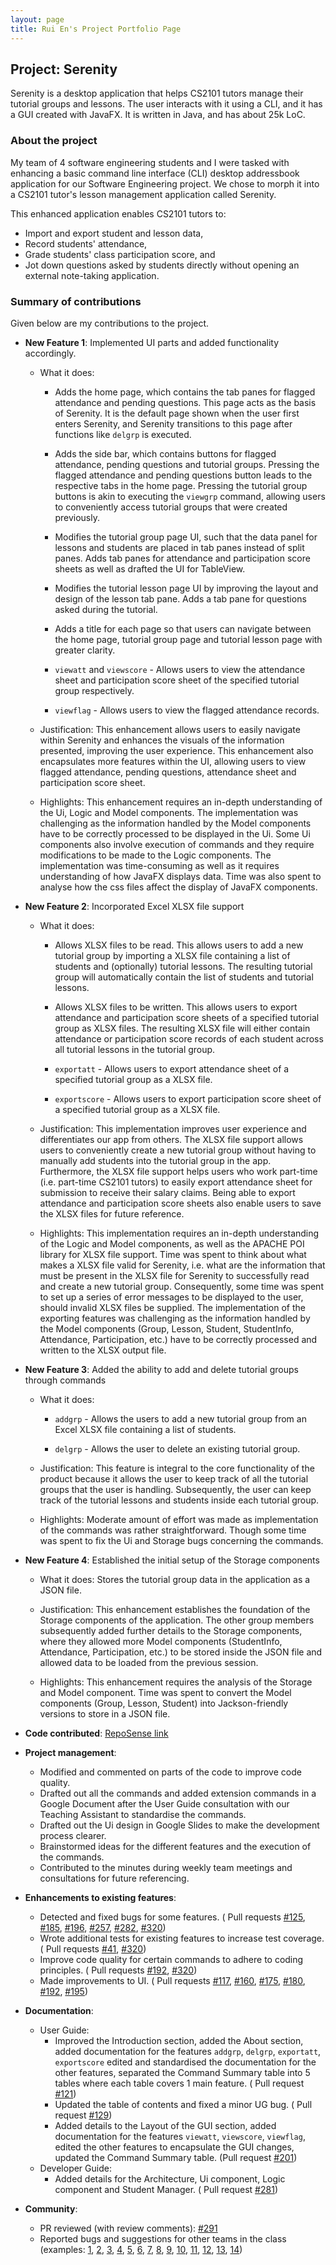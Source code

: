 ```yaml
---
layout: page
title: Rui En's Project Portfolio Page
---
```


## Project: Serenity

Serenity is a desktop application that helps CS2101 tutors manage their tutorial groups and lessons. 
The user interacts with it using a CLI, and it has a GUI created with JavaFX. 
It is written in Java, and has about 25k LoC.

### About the project

My team of 4 software engineering students and I were tasked with enhancing a basic command line 
interface (CLI) desktop addressbook application for our Software Engineering project. We chose to 
morph it into a CS2101 tutor's lesson management application called Serenity. 

This enhanced application enables CS2101 tutors to:
 * Import and export student and lesson data,
 * Record students' attendance,
 * Grade students' class participation score, and 
 * Jot down questions asked by students directly without opening an external note-taking application.

### Summary of contributions

Given below are my contributions to the project.

* **New Feature 1**: Implemented UI parts and added functionality accordingly.

    * What it does:
    
       * Adds the home page, which contains the tab panes for flagged attendance and pending questions.
       This page acts as the basis of Serenity. It is the default page shown when the user first enters Serenity, and
       Serenity transitions to this page after functions like `delgrp` is executed.
       
       * Adds the side bar, which contains buttons for flagged attendance, pending questions and tutorial groups.
       Pressing the flagged attendance and pending questions button leads to the respective tabs in the home page.
       Pressing the tutorial group buttons is akin to executing the `viewgrp` command, allowing users to
       conveniently access tutorial groups that were created previously.
       
       * Modifies the tutorial group page UI, such that the data panel for lessons and students are placed in
       tab panes instead of split panes. Adds tab panes for attendance and participation score sheets as well as
       drafted the UI for TableView.
       
       * Modifies the tutorial lesson page UI by improving the layout and design of the lesson tab pane.
       Adds a tab pane for questions asked during the tutorial.
       
       * Adds a title for each page so that users can navigate between the home page, tutorial group page and
        tutorial lesson page with greater clarity.
       
       * `viewatt` and `viewscore` - Allows users to view the attendance sheet and participation score sheet
       of the specified tutorial group respectively.
       
       * `viewflag` - Allows users to view the flagged attendance records.
    
    * Justification: This enhancement allows users to easily navigate within Serenity and enhances the visuals of the
    information presented, improving the user experience. This enhancement also encapsulates more features within the
    UI, allowing users to view flagged attendance, pending questions, attendance sheet and participation score sheet.
    
    * Highlights: This enhancement requires an in-depth understanding of the Ui, Logic and Model components.
    The implementation was challenging as the information handled by the Model components have to be correctly
    processed to be displayed in the Ui. Some Ui components also involve execution of commands and they require
    modifications to be made to the Logic components.
    The implementation was time-consuming as well as it requires understanding of how JavaFX displays data.
    Time was also spent to analyse how the css files affect the display of JavaFX components.
    
* **New Feature 2**: Incorporated Excel XLSX file support

    * What it does:
    
        * Allows XLSX files to be read. This allows users to add a new tutorial group by importing a XLSX file
        containing a list of students and (optionally) tutorial lessons. The resulting tutorial group will automatically
        contain the list of students and tutorial lessons.
        
        * Allows XLSX files to be written. This allows users to export attendance and participation score sheets
        of a specified tutorial group as XLSX files. The resulting XLSX file will either contain attendance or
        participation score records of each student across all tutorial lessons in the tutorial group.
        
        * `exportatt` - Allows users to export attendance sheet of a specified tutorial group as a XLSX file.
        
        * `exportscore` - Allows users to export participation score sheet of a specified tutorial group as a XLSX file.
        
    * Justification: This implementation improves user experience and differentiates our app from others.
    The XLSX file support allows users to conveniently create a new tutorial group without having to manually add
    students into the tutorial group in the app. Furthermore, the XLSX file support helps users who work part-time
    (i.e. part-time CS2101 tutors) to easily export attendance sheet for submission to receive their salary claims.
    Being able to export attendance and participation score sheets also enable users to save the XLSX files for
    future reference.
    
    * Highlights: This implementation requires an in-depth understanding of the Logic and Model components,
    as well as the APACHE POI library for XLSX file support. Time was spent to think about what makes a XLSX file
    valid for Serenity, i.e. what are the information that must be present in the XLSX file for Serenity to successfully
    read and create a new tutorial group. Consequently, some time was spent to set up a series of error messages to be
    displayed to the user, should invalid XLSX files be supplied. The implementation of the exporting features was
    challenging as the information handled by the Model components
    (Group, Lesson, Student, StudentInfo, Attendance, Participation, etc.) have to be correctly processed and
    written to the XLSX output file.
    
* **New Feature 3**: Added the ability to add and delete tutorial groups through commands

    * What it does:
    
        * `addgrp` - Allows the users to add a new tutorial group from an Excel XLSX file containing a list of students.
                
        * `delgrp` - Allows the user to delete an existing tutorial group. 
    
    * Justification: This feature is integral to the core functionality of the product because
    it allows the user to keep track of all the tutorial groups that the user is handling. Subsequently, the user can
    keep track of the tutorial lessons and students inside each tutorial group.
    
    * Highlights: Moderate amount of effort was made as implementation of the commands was rather straightforward.
    Though some time was spent to fix the Ui and Storage bugs concerning the commands.

* **New Feature 4**: Established the initial setup of the Storage components

    * What it does: Stores the tutorial group data in the application as a JSON file.
    
    * Justification: This enhancement establishes the foundation of the Storage components of the application.
    The other group members subsequently added further details to the Storage components, where they allowed
    more Model components (StudentInfo, Attendance, Participation, etc.) to be stored inside the JSON file and
    allowed data to be loaded from the previous session.
    
    * Highlights: This enhancement requires the analysis of the Storage and Model component.
    Time was spent to convert the Model components (Group, Lesson, Student) into Jackson-friendly versions to store
    in a JSON file.

* **Code contributed**: [RepoSense link](https://nus-cs2103-ay2021s1.github.io/tp-dashboard/#breakdown=true&search=&sort=groupTitle&sortWithin=title&since=2020-08-14&timeframe=commit&mergegroup=&groupSelect=groupByRepos&checkedFileTypes=docs~functional-code~test-code~other&tabOpen=true&tabType=authorship&tabAuthor=successs404&tabRepo=AY2021S1-CS2103T-W12-4%2Ftp%5Bmaster%5D&authorshipIsMergeGroup=false&authorshipFileTypes=docs~functional-code~test-code~other)

* **Project management**:
    * Modified and commented on parts of the code to improve code quality.
    * Drafted out all the commands and added extension commands in a Google Document
    after the User Guide consultation with our Teaching Assistant to standardise the commands.
    * Drafted out the Ui design in Google Slides to make the development process clearer.
    * Brainstormed ideas for the different features and the execution of the commands.
    * Contributed to the minutes during weekly team meetings and consultations for future referencing.

* **Enhancements to existing features**:
    * Detected and fixed bugs for some features. ( Pull requests
    [#125](https://github.com/AY2021S1-CS2103T-W12-4/tp/pull/125),
    [#185](https://github.com/AY2021S1-CS2103T-W12-4/tp/pull/185),
    [#196](https://github.com/AY2021S1-CS2103T-W12-4/tp/pull/196),
    [#257](https://github.com/AY2021S1-CS2103T-W12-4/tp/pull/257),
    [#282](https://github.com/AY2021S1-CS2103T-W12-4/tp/pull/282),
    [#320](https://github.com/AY2021S1-CS2103T-W12-4/tp/pull/320)) 
    * Wrote additional tests for existing features to increase test coverage. ( Pull requests
    [#41](https://github.com/AY2021S1-CS2103T-W12-4/tp/pull/41),
    [#320](https://github.com/AY2021S1-CS2103T-W12-4/tp/pull/320))
    * Improve code quality for certain commands to adhere to coding principles. ( Pull requests
    [#192](https://github.com/AY2021S1-CS2103T-W12-4/tp/pull/192),
    [#320](https://github.com/AY2021S1-CS2103T-W12-4/tp/pull/320))
    * Made improvements to UI. ( Pull requests
    [#117](https://github.com/AY2021S1-CS2103T-W12-4/tp/pull/117),
    [#160](https://github.com/AY2021S1-CS2103T-W12-4/tp/pull/160),
    [#175](https://github.com/AY2021S1-CS2103T-W12-4/tp/pull/175),
    [#180](https://github.com/AY2021S1-CS2103T-W12-4/tp/pull/180),
    [#192](https://github.com/AY2021S1-CS2103T-W12-4/tp/pull/192),
    [#195](https://github.com/AY2021S1-CS2103T-W12-4/tp/pull/195))
    
* **Documentation**:
    * User Guide:
        * Improved the Introduction section, added the About section, added documentation for the features
        `addgrp`, `delgrp`, `exportatt`, `exportscore`
        edited and standardised the documentation for the other features,
        separated the Command Summary table into 5 tables where each table covers 1 main feature.
        ( Pull request [#121](https://github.com/AY2021S1-CS2103T-W12-4/tp/pull/121))
        * Updated the table of contents and fixed a minor UG bug.
        ( Pull request [#129](https://github.com/AY2021S1-CS2103T-W12-4/tp/pull/129))
        * Added details to the Layout of the GUI section,
        added documentation for the features `viewatt`, `viewscore`, `viewflag`,
        edited the other features to encapsulate the GUI changes,
        updated the Command Summary table.
        (Pull request [#201](https://github.com/AY2021S1-CS2103T-W12-4/tp/pull/201))
    * Developer Guide:
        * Added details for the Architecture, Ui component, Logic component and Student Manager.
        ( Pull request [#281](https://github.com/AY2021S1-CS2103T-W12-4/tp/pull/281))

* **Community**:
    * PR reviewed (with review comments): 
    [#291](https://github.com/AY2021S1-CS2103T-W12-4/tp/pull/291)
    * Reported bugs and suggestions for other teams in the class (examples:
    [1](https://github.com/AY2021S1-CS2103T-W13-4/tp/issues/211),
    [2](https://github.com/AY2021S1-CS2103T-W13-4/tp/issues/212), 
    [3](https://github.com/AY2021S1-CS2103T-W13-4/tp/issues/213),
    [4](https://github.com/AY2021S1-CS2103T-W13-4/tp/issues/214),
    [5](https://github.com/AY2021S1-CS2103T-W13-4/tp/issues/215),
    [6](https://github.com/AY2021S1-CS2103T-W13-4/tp/issues/216),
    [7](https://github.com/AY2021S1-CS2103T-W13-4/tp/issues/217),
    [8](https://github.com/AY2021S1-CS2103T-W13-4/tp/issues/218),
    [9](https://github.com/AY2021S1-CS2103T-W13-4/tp/issues/219),
    [10](https://github.com/AY2021S1-CS2103T-W13-4/tp/issues/220),
    [11](https://github.com/AY2021S1-CS2103T-W13-4/tp/issues/221),
    [12](https://github.com/AY2021S1-CS2103T-W13-4/tp/issues/222),
    [13](https://github.com/AY2021S1-CS2103T-W13-4/tp/issues/223),
    [14](https://github.com/AY2021S1-CS2103T-W13-4/tp/issues/224))
 